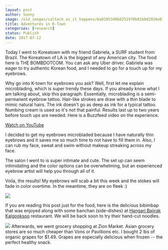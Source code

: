 ```yaml
---
layout: post
author: Sunny
image: /old_images/caltech_as_it_happens/6a0105349b8251970b01b8d2926e67970c.jpg
title: Adventures in K-Town
categories: [research]
status: Publish
date: 2017-07-12
---
```



Today I went to Koreatown with my friend Gabriela, a SURF student from Brazil. The Koreatown of LA is the biggest of any American city. The food here is THE BOMBDOTCOM. You can ask any Uber driver. Gabriela was eager to try authentic Korean food, and I needed to go for a touch up for my eyebrows.

Why go into K-town for eyebrows you ask? Well, first let me explain microblading, which is super trendy these days. If you already know what I am talking about, skip this paragraph. Essentially, microblading is a semi-permanent eyebrow tattoo. Hair-like strokes are draw with a thin blade to mimic natural hairs. The ink doesn't go as deep as ink for a typical tattoo. Numbing cream is used so it's not that painful. Results last up to two years before touch ups are needed. Here is a Buzzfeed video on the experience.

[Watch on YouTube](https://www.youtube.com/watch?v=GxhXEB1n7UA)

I decided to get my eyebrows microbladed because I have naturally thin eyebrows and it saves me so much time to not have to fill them in. Also, I can rub my face, sweat and swim without makeup streaking across my face.

The salon I went to is super intimate and cute. The set up can seem intimidating and the color options can be overwhelming, but an experienced eyebrow artist will help you through all of it.

Voila, the results! My eyebrows will scab a bit this week and the stokes will fade in color overtime. In the meantime, they are on fleek :)

![](/old_images/caltech_as_it_happens/6a0105349b8251970b01b7c908281c970b.jpg)

If you are reading this post just for the food, here is the delicious bibimbap that was enjoyed along with some banchan (side-dishes) at [Hangari Bajirak Kalgooksoo](https://www.yelp.com/biz/hangari-bajirak-kalgooksoo-los-angeles-6) restaurant. We will be back soon to try their hand-cut noodles.


![](/old_images/caltech_as_it_happens/6a0105349b8251970b01b7c9082811970b.jpg)
Afterwards, we went grocery shopping at Zion Market. Asian grocery stores are so much cheaper than Vons or Pavillions etc. I bought 2 lbs of organic grapes for $1.49. Grapes are especially delicious when frozen -- the perfect healthy snack.

